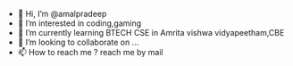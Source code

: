 - 👋 Hi, I’m @amalpradeep
- 👀 I’m interested in coding,gaming
- 🌱 I’m currently learning BTECH CSE in Amrita vishwa vidyapeetham,CBE
- 💞️ I’m looking to collaborate on ...
- 📫 How to reach me ?
reach me by mail 

<!---
amalpradeeppkd/amalpradeeppkd is a ✨ special ✨ repository because its `README.md` (this file) appears on your GitHub profile.
You can click the Preview link to take a look at your changes.
--->
